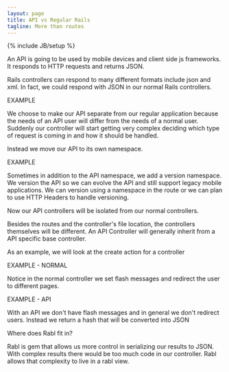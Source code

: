 ```yaml
---
layout: page
title: API vs Regular Rails
tagline: More than routes
---
```

{% include JB/setup %}

An API is going to be used by mobile devices and client side js frameworks. It responds to HTTP requests and returns JSON.

Rails controllers can respond to many different formats include json and xml. In fact, we could respond with JSON in our normal Rails controllers.

EXAMPLE

We choose to make our API separate from our regular application because the needs of an API user will differ from the needs of a normal user. Suddenly our controller will start getting very complex deciding which type of request is coming in and how it should be handled.

Instead we move our API to its own namespace.

EXAMPLE

Sometimes in addition to the API namespace, we add a version namespace. We version the API so we can evolve the API and still support legacy mobile applications. We can version using a namespace in the route or we can plan to use HTTP Headers to handle versioning.

Now our API controllers will be isolated from our normal controllers.

Besides the routes and the controller's file location, the controllers themselves will be different. An API Controller will generally inherit from a API specific base controller.

As an example, we will look at the create action for a controller

EXAMPLE - NORMAL

Notice in the normal controller we set flash messages and redirect the user to different pages.

EXAMPLE - API

With an API we don't have flash messages and in general we don't redirect users. Instead we return a hash that will be converted into JSON

Where does Rabl fit in?

Rabl is gem that allows us more control in serializing our results to JSON. With complex results there would be too much code in our controller. Rabl allows that complexity to live in a rabl view.